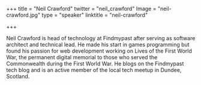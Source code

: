 +++
title = "Neil Crawford"
twitter = "neil_crawford"
Image = "neil-crawford.jpg"
type = "speaker"
linktitle = "neil-crawford"

+++

Neil Crawford is head of technology at Findmypast after serving as software architect and technical lead. He made his start in games programming but found his passion for web development working on Lives of the First World War, the permanent digital memorial to those who served the Commonwealth during the First World War. He blogs on the Findmypast tech blog and is an active member of the local tech meetup in Dundee, Scotland.


